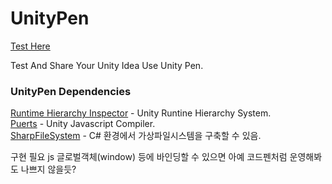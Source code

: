 # UnityPen
[Test Here](https://shlifedev.github.io/UnityPen/)

Test And Share Your Unity Idea Use Unity Pen.


### UnityPen Dependencies

[Runtime Hierarchy Inspector](https://github.com/yasirkula/UnityRuntimeInspector) - Unity Runtine Hierarchy System.  
[Puerts](https://github.com/Tencent/puerts) - Unity Javascript Compiler.  
[SharpFileSystem](https://github.com/bobvanderlinden/sharpfilesystem) - C# 환경에서 가상파일시스템을 구축할 수 있음. 

구현 필요 
 js 글로벌객체(window) 등에 바인딩할 수 있으면 아예 코드펜처럼 운영해봐도 나쁘지 않을듯?
 
 
